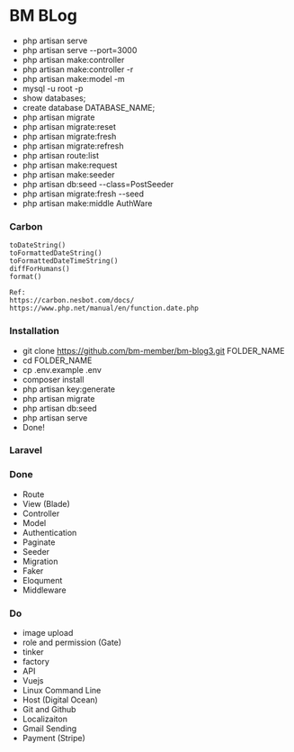 # BM BLog 
- php artisan serve
- php artisan serve --port=3000
- php artisan make:controller
- php artisan make:controller -r
- php artisan make:model -m
- mysql -u root -p
- show databases;
- create database DATABASE_NAME;
- php artisan migrate
- php artisan migrate:reset
- php artisan migrate:fresh
- php artisan migrate:refresh
- php artisan route:list
- php artisan make:request
- php artisan make:seeder
- php artisan db:seed --class=PostSeeder
- php artisan migrate:fresh --seed
- php artisan make:middle AuthWare

### Carbon

```
toDateString()
toFormattedDateString()
toFormattedDateTimeString()
diffForHumans()
format()
```
```
Ref:
https://carbon.nesbot.com/docs/
https://www.php.net/manual/en/function.date.php
```

### Installation

- git clone https://github.com/bm-member/bm-blog3.git FOLDER_NAME
- cd FOLDER_NAME
- cp .env.example .env
- composer install
- php artisan key:generate
- php artisan migrate
- php artisan db:seed
- php artisan serve
- Done!

### Laravel 

### Done

- Route
- View (Blade)
- Controller
- Model
- Authentication
- Paginate
- Seeder
- Migration
- Faker
- Eloqument
- Middleware

### Do

- image upload
- role and permission (Gate)
- tinker
- factory
- API
- Vuejs
- Linux Command Line
- Host (Digital Ocean)
- Git and Github
- Localizaiton
- Gmail Sending
- Payment (Stripe)
